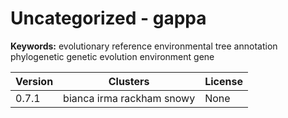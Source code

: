 # Uncategorized - gappa



**Keywords:** evolutionary reference environmental tree annotation phylogenetic genetic evolution environment gene



| Version | Clusters | License |
| ------- | -------- | ------- |
| 0.7.1 | bianca irma rackham snowy | None |
